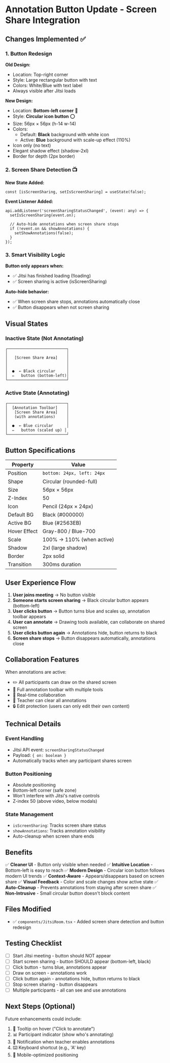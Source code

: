 # Annotation Button Update - Screen Share Integration

## Changes Implemented ✅

### 1. Button Redesign
**Old Design:**
- Location: Top-right corner
- Style: Large rectangular button with text
- Colors: White/Blue with text label
- Always visible after Jitsi loads

**New Design:**
- Location: **Bottom-left corner** 📍
- Style: **Circular icon button** ⭕
- Size: 56px × 56px (h-14 w-14)
- Colors:
  - Default: **Black** background with white icon
  - Active: **Blue** background with scale-up effect (110%)
- Icon only (no text)
- Elegant shadow effect (shadow-2xl)
- Border for depth (2px border)

### 2. Screen Share Detection 📺

**New State Added:**
```tsx
const [isScreenSharing, setIsScreenSharing] = useState(false);
```

**Event Listener Added:**
```tsx
api.addListener('screenSharingStatusChanged', (event: any) => {
  setIsScreenSharing(event.on);
  
  // Auto-hide annotations when screen share stops
  if (!event.on && showAnnotations) {
    setShowAnnotations(false);
  }
});
```

### 3. Smart Visibility Logic

**Button only appears when:**
- ✅ Jitsi has finished loading (!loading)
- ✅ Screen sharing is active (isScreenSharing)

**Auto-hide behavior:**
- ✅ When screen share stops, annotations automatically close
- ✅ Button disappears when not screen sharing

## Visual States

### Inactive State (Not Annotating)
```
┌──────────────────────────┐
│                          │
│   [Screen Share Area]    │
│                          │
│                          │
│  ●  ← Black circular     │
│  ✏️   button (bottom-left)│
└──────────────────────────┘
```

### Active State (Annotating)
```
┌──────────────────────────┐
│  [Annotation Toolbar]    │
│   [Screen Share Area]    │
│   (with annotations)     │
│                          │
│  ●  ← Blue circular      │
│  ✏️   button (scaled up) │
└──────────────────────────┘
```

## Button Specifications

| Property | Value |
|----------|-------|
| Position | `bottom: 24px, left: 24px` |
| Shape | Circular (rounded-full) |
| Size | 56px × 56px |
| Z-Index | 50 |
| Icon | Pencil (24px × 24px) |
| Default BG | Black (#000000) |
| Active BG | Blue (#2563EB) |
| Hover Effect | Gray-800 / Blue-700 |
| Scale | 100% → 110% (when active) |
| Shadow | 2xl (large shadow) |
| Border | 2px solid |
| Transition | 300ms duration |

## User Experience Flow

1. **User joins meeting** → No button visible
2. **Someone starts screen sharing** → Black circular button appears (bottom-left)
3. **User clicks button** → Button turns blue and scales up, annotation toolbar appears
4. **User can annotate** → Drawing tools available, can collaborate on shared screen
5. **User clicks button again** → Annotations hide, button returns to black
6. **Screen share stops** → Button disappears automatically, annotations close

## Collaboration Features

When annotations are active:
- ✏️ All participants can draw on the shared screen
- 🎨 Full annotation toolbar with multiple tools
- 👥 Real-time collaboration
- 🎯 Teacher can clear all annotations
- 🔒 Edit protection (users can only edit their own content)

## Technical Details

### Event Handling
- Jitsi API event: `screenSharingStatusChanged`
- Payload: `{ on: boolean }`
- Automatically tracks when any participant shares screen

### Button Positioning
- Absolute positioning
- Bottom-left corner (safe zone)
- Won't interfere with Jitsi's native controls
- Z-index 50 (above video, below modals)

### State Management
- `isScreenSharing`: Tracks screen share status
- `showAnnotations`: Tracks annotation visibility
- Auto-cleanup when screen share ends

## Benefits

✅ **Cleaner UI** - Button only visible when needed
✅ **Intuitive Location** - Bottom-left is easy to reach
✅ **Modern Design** - Circular icon button follows modern UI trends
✅ **Context-Aware** - Appears/disappears based on screen share
✅ **Visual Feedback** - Color and scale changes show active state
✅ **Auto-Cleanup** - Prevents annotations from staying after screen share
✅ **Non-Intrusive** - Small circular button doesn't block content

## Files Modified

- ✅ `components/JitsiRoom.tsx` - Added screen share detection and button redesign

## Testing Checklist

- [ ] Start Jitsi meeting - button should NOT appear
- [ ] Start screen sharing - button SHOULD appear (bottom-left, black)
- [ ] Click button - turns blue, annotations appear
- [ ] Draw on screen - annotations work
- [ ] Click button again - annotations hide, button returns to black
- [ ] Stop screen sharing - button disappears
- [ ] Multiple participants - all can see and use annotations

## Next Steps (Optional)

Future enhancements could include:
1. 🎨 Tooltip on hover ("Click to annotate")
2. 📊 Participant indicator (show who's annotating)
3. 🔔 Notification when teacher enables annotations
4. ⌨️ Keyboard shortcut (e.g., 'A' key)
5. 📱 Mobile-optimized positioning
